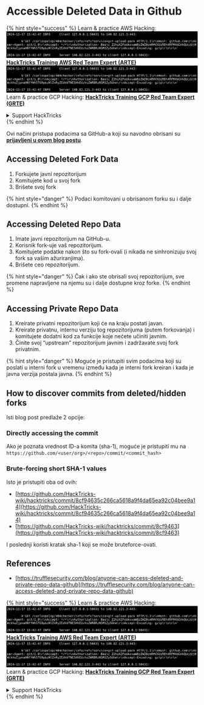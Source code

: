 # Accessible Deleted Data in Github

{% hint style="success" %}
Learn & practice AWS Hacking:<img src="../../.gitbook/assets/image (1).png" alt="" data-size="line">[**HackTricks Training AWS Red Team Expert (ARTE)**](https://training.hacktricks.xyz/courses/arte)<img src="../../.gitbook/assets/image (1).png" alt="" data-size="line">\
Learn & practice GCP Hacking: <img src="../../.gitbook/assets/image (2).png" alt="" data-size="line">[**HackTricks Training GCP Red Team Expert (GRTE)**<img src="../../.gitbook/assets/image (2).png" alt="" data-size="line">](https://training.hacktricks.xyz/courses/grte)

<details>

<summary>Support HackTricks</summary>

* Check the [**subscription plans**](https://github.com/sponsors/carlospolop)!
* **Join the** 💬 [**Discord group**](https://discord.gg/hRep4RUj7f) or the [**telegram group**](https://t.me/peass) or **follow** us on **Twitter** 🐦 [**@hacktricks\_live**](https://twitter.com/hacktricks\_live)**.**
* **Share hacking tricks by submitting PRs to the** [**HackTricks**](https://github.com/carlospolop/hacktricks) and [**HackTricks Cloud**](https://github.com/carlospolop/hacktricks-cloud) github repos.

</details>
{% endhint %}

Ovi načini pristupa podacima sa GitHub-a koji su navodno obrisani su [**prijavljeni u ovom blog postu**](https://trufflesecurity.com/blog/anyone-can-access-deleted-and-private-repo-data-github).

## Accessing Deleted Fork Data

1. Forkujete javni repozitorijum
2. Komitujete kod u svoj fork
3. Brišete svoj fork

{% hint style="danger" %}
Podaci komitovani u obrisanom forku su i dalje dostupni.
{% endhint %}

## Accessing Deleted Repo Data

1. Imate javni repozitorijum na GitHub-u.
2. Korisnik fork-uje vaš repozitorijum.
3. Komitujete podatke nakon što su fork-ovali (i nikada ne sinhronizuju svoj fork sa vašim ažuriranjima).
4. Brišete ceo repozitorijum.

{% hint style="danger" %}
Čak i ako ste obrisali svoj repozitorijum, sve promene napravljene na njemu su i dalje dostupne kroz forke.
{% endhint %}

## Accessing Private Repo Data

1. Kreirate privatni repozitorijum koji će na kraju postati javan.
2. Kreirate privatnu, internu verziju tog repozitorijuma (putem forkovanja) i komitujete dodatni kod za funkcije koje nećete učiniti javnim.
3. Činite svoj “upstream” repozitorijum javnim i zadržavate svoj fork privatnim.

{% hint style="danger" %}
Moguće je pristupiti svim podacima koji su poslati u interni fork u vremenu između kada je interni fork kreiran i kada je javna verzija postala javna.
{% endhint %}

## How to discover commits from deleted/hidden forks

Isti blog post predlaže 2 opcije:

### Directly accessing the commit

Ako je poznata vrednost ID-a komita (sha-1), moguće je pristupiti mu na `https://github.com/<user/org>/<repo>/commit/<commit_hash>`

### Brute-forcing short SHA-1 values

Isto je pristupiti oba od ovih:

* [https://github.com/HackTricks-wiki/hacktricks/commit/8cf94635c266ca5618a9f4da65ea92c04bee9a14](https://github.com/HackTricks-wiki/hacktricks/commit/8cf94635c266ca5618a9f4da65ea92c04bee9a14)
* [https://github.com/HackTricks-wiki/hacktricks/commit/8cf9463](https://github.com/HackTricks-wiki/hacktricks/commit/8cf9463)

I poslednji koristi kratak sha-1 koji se može bruteforce-ovati.

## References

* [https://trufflesecurity.com/blog/anyone-can-access-deleted-and-private-repo-data-github](https://trufflesecurity.com/blog/anyone-can-access-deleted-and-private-repo-data-github)

{% hint style="success" %}
Learn & practice AWS Hacking:<img src="../../.gitbook/assets/image (1).png" alt="" data-size="line">[**HackTricks Training AWS Red Team Expert (ARTE)**](https://training.hacktricks.xyz/courses/arte)<img src="../../.gitbook/assets/image (1).png" alt="" data-size="line">\
Learn & practice GCP Hacking: <img src="../../.gitbook/assets/image (2).png" alt="" data-size="line">[**HackTricks Training GCP Red Team Expert (GRTE)**<img src="../../.gitbook/assets/image (2).png" alt="" data-size="line">](https://training.hacktricks.xyz/courses/grte)

<details>

<summary>Support HackTricks</summary>

* Check the [**subscription plans**](https://github.com/sponsors/carlospolop)!
* **Join the** 💬 [**Discord group**](https://discord.gg/hRep4RUj7f) or the [**telegram group**](https://t.me/peass) or **follow** us on **Twitter** 🐦 [**@hacktricks\_live**](https://twitter.com/hacktricks\_live)**.**
* **Share hacking tricks by submitting PRs to the** [**HackTricks**](https://github.com/carlospolop/hacktricks) and [**HackTricks Cloud**](https://github.com/carlospolop/hacktricks-cloud) github repos.

</details>
{% endhint %}
